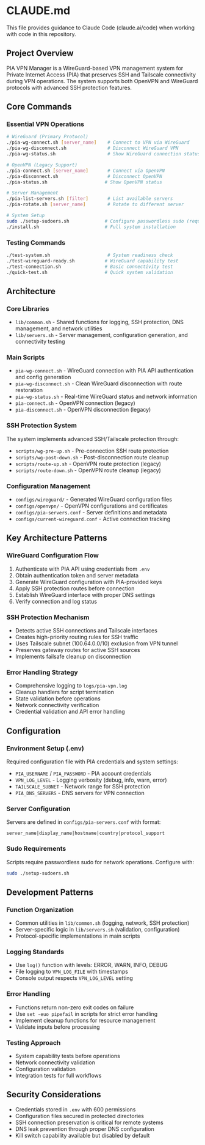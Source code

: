 # CLAUDE.md

This file provides guidance to Claude Code (claude.ai/code) when working with code in this repository.

## Project Overview

PIA VPN Manager is a WireGuard-based VPN management system for Private Internet Access (PIA) that preserves SSH and Tailscale connectivity during VPN operations. The system supports both OpenVPN and WireGuard protocols with advanced SSH protection features.

## Core Commands

### Essential VPN Operations
```bash
# WireGuard (Primary Protocol)
./pia-wg-connect.sh [server_name]    # Connect to VPN via WireGuard
./pia-wg-disconnect.sh               # Disconnect WireGuard VPN
./pia-wg-status.sh                   # Show WireGuard connection status

# OpenVPN (Legacy Support)
./pia-connect.sh [server_name]       # Connect via OpenVPN
./pia-disconnect.sh                  # Disconnect OpenVPN
./pia-status.sh                     # Show OpenVPN status

# Server Management
./pia-list-servers.sh [filter]       # List available servers
./pia-rotate.sh [server_name]        # Rotate to different server

# System Setup
sudo ./setup-sudoers.sh             # Configure passwordless sudo (required)
./install.sh                        # Full system installation
```

### Testing Commands
```bash
./test-system.sh                     # System readiness check
./test-wireguard-ready.sh           # WireGuard capability test
./test-connection.sh                # Basic connectivity test
./quick-test.sh                     # Quick system validation
```

## Architecture

### Core Libraries
- `lib/common.sh` - Shared functions for logging, SSH protection, DNS management, and network utilities
- `lib/servers.sh` - Server management, configuration generation, and connectivity testing

### Main Scripts
- `pia-wg-connect.sh` - WireGuard connection with PIA API authentication and config generation
- `pia-wg-disconnect.sh` - Clean WireGuard disconnection with route restoration
- `pia-wg-status.sh` - Real-time WireGuard status and network information
- `pia-connect.sh` - OpenVPN connection (legacy)
- `pia-disconnect.sh` - OpenVPN disconnection (legacy)

### SSH Protection System
The system implements advanced SSH/Tailscale protection through:
- `scripts/wg-pre-up.sh` - Pre-connection SSH route protection
- `scripts/wg-post-down.sh` - Post-disconnection route cleanup
- `scripts/route-up.sh` - OpenVPN route protection (legacy)
- `scripts/route-down.sh` - OpenVPN route cleanup (legacy)

### Configuration Management
- `configs/wireguard/` - Generated WireGuard configuration files
- `configs/openvpn/` - OpenVPN configurations and certificates
- `configs/pia-servers.conf` - Server definitions and metadata
- `configs/current-wireguard.conf` - Active connection tracking

## Key Architecture Patterns

### WireGuard Configuration Flow
1. Authenticate with PIA API using credentials from `.env`
2. Obtain authentication token and server metadata
3. Generate WireGuard configuration with PIA-provided keys
4. Apply SSH protection routes before connection
5. Establish WireGuard interface with proper DNS settings
6. Verify connection and log status

### SSH Protection Mechanism
- Detects active SSH connections and Tailscale interfaces
- Creates high-priority routing rules for SSH traffic
- Uses Tailscale subnet (100.64.0.0/10) exclusion from VPN tunnel
- Preserves gateway routes for active SSH sources
- Implements failsafe cleanup on disconnection

### Error Handling Strategy
- Comprehensive logging to `logs/pia-vpn.log`
- Cleanup handlers for script termination
- State validation before operations
- Network connectivity verification
- Credential validation and API error handling

## Configuration

### Environment Setup (.env)
Required configuration file with PIA credentials and system settings:
- `PIA_USERNAME` / `PIA_PASSWORD` - PIA account credentials
- `VPN_LOG_LEVEL` - Logging verbosity (debug, info, warn, error)
- `TAILSCALE_SUBNET` - Network range for SSH protection
- `PIA_DNS_SERVERS` - DNS servers for VPN connection

### Server Configuration
Servers are defined in `configs/pia-servers.conf` with format:
```
server_name|display_name|hostname|country|protocol_support
```

### Sudo Requirements
Scripts require passwordless sudo for network operations. Configure with:
```bash
sudo ./setup-sudoers.sh
```

## Development Patterns

### Function Organization
- Common utilities in `lib/common.sh` (logging, network, SSH protection)
- Server-specific logic in `lib/servers.sh` (validation, configuration)
- Protocol-specific implementations in main scripts

### Logging Standards
- Use `log()` function with levels: ERROR, WARN, INFO, DEBUG
- File logging to `VPN_LOG_FILE` with timestamps
- Console output respects `VPN_LOG_LEVEL` setting

### Error Handling
- Functions return non-zero exit codes on failure
- Use `set -euo pipefail` in scripts for strict error handling
- Implement cleanup functions for resource management
- Validate inputs before processing

### Testing Approach
- System capability tests before operations
- Network connectivity validation
- Configuration validation
- Integration tests for full workflows

## Security Considerations

- Credentials stored in `.env` with 600 permissions
- Configuration files secured in protected directories
- SSH connection preservation is critical for remote systems
- DNS leak prevention through proper DNS configuration
- Kill switch capability available but disabled by default